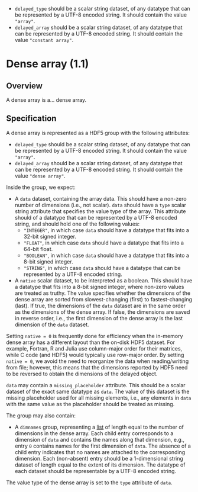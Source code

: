 
- `delayed_type` should be a scalar string dataset, of any datatype that can be represented by a UTF-8 encoded string.
  It should contain the value `"array"`.
- `delayed_array` should be a scalar string dataset, of any datatype that can be represented by a UTF-8 encoded string.
  It should contain the value `"constant array"`.



# Dense array (1.1)

## Overview 

A dense array is a... dense array.

## Specification

A dense array is represented as a HDF5 group with the following attributes:

- `delayed_type` should be a scalar string dataset, of any datatype that can be represented by a UTF-8 encoded string.
  It should contain the value `"array"`.
- `delayed_array` should be a scalar string dataset, of any datatype that can be represented by a UTF-8 encoded string.
  It should contain the value `"dense array"`.

Inside the group, we expect:

- A `data` dataset, containing the array data.
  This should have a non-zero number of dimensions (i.e., not scalar).
  `data` should have a `type` scalar string attribute that specifies the value type of the array.
  This attribute should of a datatype that can be represented by a UTF-8 encoded string, and should hold one of the following values:
  - `"INTEGER"`, in which case `data` should have a datatype that fits into a 32-bit signed integer.
  - `"FLOAT"`, in which case `data` should have a datatype that fits into a 64-bit float.
  - `"BOOLEAN"`, in which case `data` should have a datatype that fits into a 8-bit signed integer.
  - `"STRING"`, in which case `data` should have a datatype that can be represented by a UTF-8 encoded string.
- A `native` scalar dataset, to be interpreted as a boolean.
  This should have a datatype that fits into a 8-bit signed integer, where non-zero values are treated as truthy.
  The value specifies whether the dimensions of the dense array are sorted from slowest-changing (first) to fastest-changing (last).
  If true, the dimensions of the `data` dataset are in the same order as the dimensions of the dense array.
  If false, the dimensions are saved in reverse order, i.e., the first dimension of the dense array is the last dimension of the `data` dataset.

Setting `native = 0` is frequently done for efficiency when the in-memory dense array has a different layout than the on-disk HDF5 dataset.
For example, Fortran, R and Julia use column-major order for their matrices, while C code (and HDF5) would typically use row-major order.
By setting `native = 0`, we avoid the need to reorganize the data when reading/writing from file;
however, this means that the dimensions reported by HDF5 need to be reversed to obtain the dimensions of the delayed object.

`data` may contain a `missing_placeholder` attribute.
This should be a scalar dataset of the exact same datatype as `data`.
The value of this dataset is the missing placeholder used for all missing elements,
i.e., any elements in `data` with the same value as the placeholder should be treated as missing.

The group may also contain:

- A `dimnames` group, representing a [list](_general.md#lists) of length equal to the number of dimensions in the dense array.
  Each child entry corresponds to a dimension of `data` and contains the names along that dimension, e.g., entry `0` contains names for the first dimension of `data`.
  The absence of a child entry indicates that no names are attached to the corresponding dimension.
  Each (non-absent) entry should be a 1-dimensional string dataset of length equal to the extent of its dimension.
  The datatype of each dataset should be representable by a UTF-8 encoded string.

The value type of the dense array is set to the `type` attribute of `data`.
